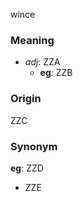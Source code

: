 wince
### Meaning
+ _adj_: ZZA
    + __eg__: ZZB

### Origin

ZZC

### Synonym

__eg__: ZZD

+ ZZE


